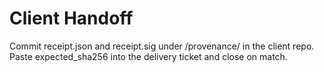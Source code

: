 # Client Handoff

Commit receipt.json and receipt.sig under /provenance/ in the client repo.
Paste expected_sha256 into the delivery ticket and close on match.
